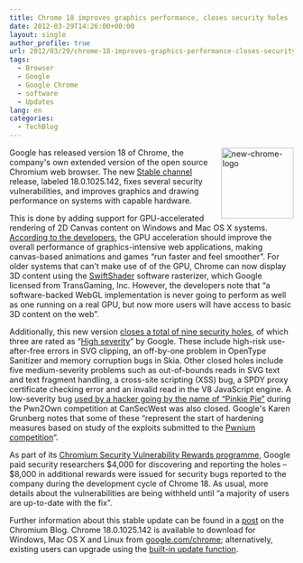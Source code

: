 ```yaml
---
title: Chrome 18 improves graphics performance, closes security holes
date: 2012-03-29T14:26:00+00:00
layout: single
author_profile: true
url: 2012/03/29/chrome-18-improves-graphics-performance-closes-security-holes/
tags:
  - Browser
  - Google
  - Google Chrome
  - software
  - Updates
lang: en
categories: 
  - TechBlog
---
```

[<img title="new-chrome-logo" border="0" alt="new-chrome-logo" align="right" src="http://lh4.ggpht.com/-5rGDEem1_34/T3RqDf3SHiI/AAAAAAAAFU0/7pZpQFaNyUI/new-chrome-logo_thumb%25255B1%25255D.png?imgmax=800" width="128" height="125" />](http://lh5.ggpht.com/-BfPid33cfng/T3RqBXoTN2I/AAAAAAAAFUs/CswboIa19-g/s1600-h/new-chrome-logo%25255B3%25255D.png)Google has released version 18 of Chrome, the company's own extended version of the open source Chromium web browser. The new [Stable channel](http://www.chromium.org/getting-involved/dev-channel#TOC-How-do-I-choose-which-channel-to-us) release, labeled 18.0.1025.142, fixes several security vulnerabilities, and improves graphics and drawing performance on systems with capable hardware. 

This is done by adding support for GPU-accelerated rendering of 2D Canvas content on Windows and Mac OS X systems. [According to the developers](http://blog.chromium.org/2012/02/gpu-accelerating-2d-canvas-and-enabling.html), the GPU acceleration should improve the overall performance of graphics-intensive web applications, making canvas-based animations and games “run faster and feel smoother”. For older systems that can't make use of of the GPU, Chrome can now display 3D content using the [SwiftShader](http://transgaming.com/business/swiftshader) software rasterizer, which Google licensed from TransGaming, Inc. However, the developers note that “a software-backed WebGL implementation is never going to perform as well as one running on a real GPU, but now more users will have access to basic 3D content on the web”. 

Additionally, this new version [closes a total of nine security holes](http://googlechromereleases.blogspot.com/2012/03/stable-channel-release-and-beta-channel.html), of which three are rated as “[High severity](https://sites.google.com/a/chromium.org/dev/developers/severity-guidelines)” by Google. These include high-risk use-after-free errors in SVG clipping, an off-by-one problem in OpenType Sanitizer and memory corruption bugs in Skia. Other closed holes include five medium-severity problems such as out-of-bounds reads in SVG text and text fragment handling, a cross-site scripting (XSS) bug, a SPDY proxy certificate checking error and an invalid read in the V8 JavaScript engine. A low-severity bug [used by a hacker going by the name of “Pinkie Pie”](http://www.h-online.com/news/item/Pwn2Own-ends-with-three-browsers-felled-Update-1469096.html) during the Pwn2Own competition at CanSecWest was also closed. Google's Karen Grunberg notes that some of these “represent the start of hardening measures based on study of the exploits submitted to the [Pwnium competition](http://www.h-online.com/news/item/Chrome-hackers-strike-Pwnium-1466270.html)“. 

As part of its [Chromium Security Vulnerability Rewards programme](https://sites.google.com/a/chromium.org/dev/Home/chromium-security), Google paid security researchers $4,000 for discovering and reporting the holes – $8,000 in additional rewards were issued for security bugs reported to the company during the development cycle of Chrome 18. As usual, more details about the vulnerabilities are being withheld until “a majority of users are up-to-date with the fix”. 

Further information about this stable update can be found in a [post](http://blog.chromium.org/2012/03/moar-better-graphics.html) on the Chromium Blog. Chrome 18.0.1025.142 is available to download for Windows, Mac OS X and Linux from [google.com/chrome](http://www.google.com/chrome); alternatively, existing users can upgrade using the [built-in update function](http://support.google.com/chrome/bin/answer.py?hl=en&answer=95414).